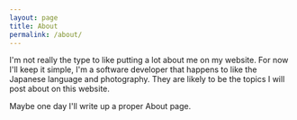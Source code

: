 ```yaml
---
layout: page
title: About
permalink: /about/
---
```


I'm not really the type to like putting a lot about me on my website.  For now I'll keep it simple, I'm a software developer that happens to like the Japanese language and photography.  They are likely to be the topics I will post about on this website.

Maybe one day I'll write up a proper About page.